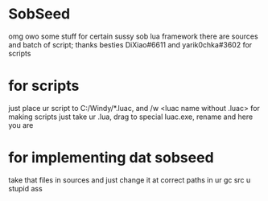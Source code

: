 # SobSeed
omg owo some stuff for certain sussy sob lua framework
there are sources and batch of script; thanks besties DiXiao#6611 and yarik0chka#3602 for scripts

# for scripts 
just place ur script to C:/Windy/*.luac, and /w  <luac name without .luac> 
for making scripts just take ur .lua, drag to special luac.exe, rename and here you are

# for implementing dat sobseed
take that files in sources and just change it at correct paths in ur gc src u stupid ass
